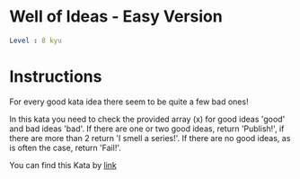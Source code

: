 # Well of Ideas - Easy Version

```yaml
Level : 8 kyu
```


# Instructions
For every good kata idea there seem to be quite a few bad ones!

In this kata you need to check the provided array (x) for good ideas 'good' and bad ideas 'bad'. 
If there are one or two good ideas, return 'Publish!', if there are more than 2 return 'I smell a series!'. 
If there are no good ideas, as is often the case, return 'Fail!'.



You can find this Kata by [link](https://www.codewars.com/kata/57f222ce69e09c3630000212/train/java)